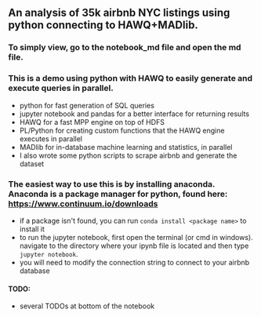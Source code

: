 ## An analysis of 35k airbnb NYC listings using python connecting to HAWQ+MADlib.

### To simply view, go to the notebook_md file and open the md file.

### This is a demo using python with HAWQ to easily generate and execute queries in parallel.
* python for fast generation of SQL queries
* jupyter notebook and pandas for a better interface for returning results
* HAWQ for a fast MPP engine on top of HDFS
* PL/Python for creating custom functions that the HAWQ engine executes in parallel
* MADlib for in-database machine learning and statistics, in parallel
* I also wrote some python scripts to scrape airbnb and generate the dataset

### The easiest way to use this is by installing anaconda. Anaconda is a package manager for python, found here: https://www.continuum.io/downloads
* if a package isn't found, you can run `conda install <package name>` to install it
* to run the jupyter notebook, first open the terminal (or cmd in windows). navigate to the directory where your ipynb file is located and then type `jupyter notebook`.
* you will need to modify the connection string to connect to your airbnb database

#### TODO:
* several TODOs at bottom of the notebook
